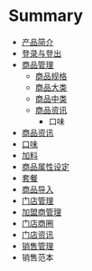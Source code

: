 # Summary

* [产品简介](README.md)
* [登录与登出](chapter1.md)
* [商品管理](chapter2.md)
   * [商品规格](shang_pin_gui_ge.md)
   * [商品大类](shang_pin_da_lei.md)
   * [商品中类](shang_pin_zhong_lei.md)
   * [商品资讯](shang_pin_zi_xun.md)
       * 口味
* [商品资讯](chapter2.4.md)
* [口味](chapter2.5.md)
* [加料](chapter2.6.md)
* [商品属性设定](chapter2.7.md)
* [套餐](chapter2.8.md)
* [商品导入](chapter2.9.md)
* [门店管理](chapter3.md)
* [加盟商管理](chapter3.1.md)
* [门店商圈](chapter3.2.md)
* [门店资讯](chapter3.3.md)
* [销售管理](chapter4.md)
* 销售范本


